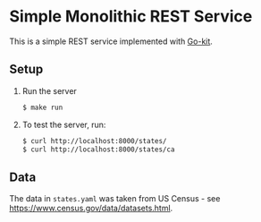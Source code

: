 # Simple Monolithic REST Service

This is a simple REST service implemented with [Go-kit](https://github.com/go-kit/kit).

## Setup

1. Run the server

   ```bash
   $ make run
   ```

2. To test the server, run:

   ```bash
   $ curl http://localhost:8000/states/
   $ curl http://localhost:8000/states/ca
   ```

## Data

The data in `states.yaml` was taken from US Census - see <https://www.census.gov/data/datasets.html>.
